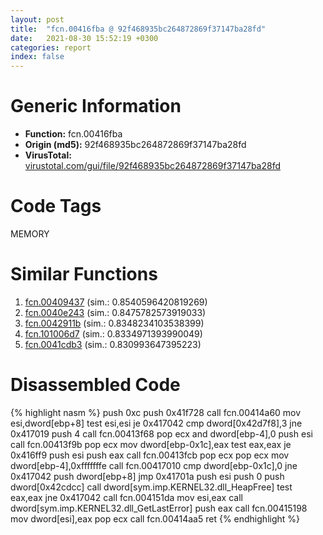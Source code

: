 ```yaml
---
layout: post
title:  "fcn.00416fba @ 92f468935bc264872869f37147ba28fd"
date:   2021-08-30 15:52:19 +0300
categories: report
index: false
---
```


# Generic Information
- **Function:** fcn.00416fba
- **Origin (md5):** 92f468935bc264872869f37147ba28fd
- **VirusTotal:** [virustotal.com/gui/file/92f468935bc264872869f37147ba28fd][virustotal_ref]

# Code Tags
<span class="tag" id="MEMORY">MEMORY</span>


# Similar Functions

1. [fcn.00409437][similar_1_ref] (sim.: 0.8540596420819269)
2. [fcn.0040e243][similar_2_ref] (sim.: 0.8475782573919033)
3. [fcn.0042911b][similar_3_ref] (sim.: 0.8348234103538399)
4. [fcn.101006d7][similar_4_ref] (sim.: 0.8334971393990049)
5. [fcn.0041cdb3][similar_5_ref] (sim.: 0.830993647395223)


# Disassembled Code

{% highlight nasm %}
push 0xc
push 0x41f728
call fcn.00414a60
mov esi,dword[ebp+8]
test esi,esi
je 0x417042
cmp dword[0x42d7f8],3
jne 0x417019
push 4
call fcn.00413f68
pop ecx
and dword[ebp-4],0
push esi
call fcn.00413f9b
pop ecx
mov dword[ebp-0x1c],eax
test eax,eax
je 0x416ff9
push esi
push eax
call fcn.00413fcb
pop ecx
pop ecx
mov dword[ebp-4],0xfffffffe
call fcn.00417010
cmp dword[ebp-0x1c],0
jne 0x417042
push dword[ebp+8]
jmp 0x41701a
push esi
push 0
push dword[0x42cdcc]
call dword[sym.imp.KERNEL32.dll_HeapFree]
test eax,eax
jne 0x417042
call fcn.004151da
mov esi,eax
call dword[sym.imp.KERNEL32.dll_GetLastError]
push eax
call fcn.00415198
mov dword[esi],eax
pop ecx
call fcn.00414aa5
ret 
{% endhighlight %}


[similar_1_ref]: /report/fcn.00409437@6c5b0418e4a4c57d99cda47d2717045d
[similar_2_ref]: /report/fcn.0040e243@591592f0b79217fc95d61f8c4f595f30
[similar_3_ref]: /report/fcn.0042911b@9964b63070116cfb2469e51850178af1
[similar_4_ref]: /report/fcn.101006d7@89dc67d2f980e8488f97b1bf8cb24258
[similar_5_ref]: /report/fcn.0041cdb3@0aa2d73a5300dff2412388945614b507
[virustotal_ref]: https://www.virustotal.com/gui/file/92f468935bc264872869f37147ba28fd